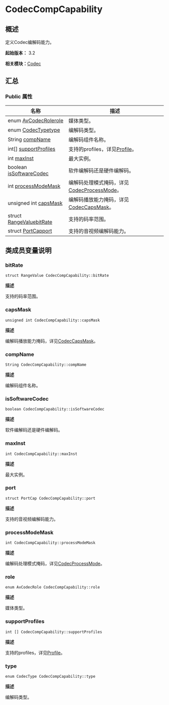 # CodecCompCapability


## 概述

定义Codec编解码能力。

**起始版本：** 3.2

**相关模块：**[Codec](_codec_v10.md)


## 汇总


### Public 属性

| 名称 | 描述 | 
| -------- | -------- |
| enum [AvCodecRole](_codec_v10.md#avcodecrole)[role](#role) | 媒体类型。  | 
| enum [CodecType](_codec_v10.md#codectype)[type](#type) | 编解码类型。  | 
| String [compName](#compname) | 编解码组件名称。  | 
| int[] [supportProfiles](#supportprofiles) | 支持的profiles，详见[Profile](_codec_v10.md#profile)。  | 
| int [maxInst](#maxinst) | 最大实例。  | 
| boolean [isSoftwareCodec](#issoftwarecodec) | 软件编解码还是硬件编解码。  | 
| int [processModeMask](#processmodemask) | 编解码处理模式掩码，详见[CodecProcessMode](_codec_v10.md#codecprocessmode)。  | 
| unsigned int [capsMask](#capsmask) | 编解码播放能力掩码，详见[CodecCapsMask](_codec_v10.md#codeccapsmask)。  | 
| struct [RangeValue](_range_value_v10.md)[bitRate](#bitrate) | 支持的码率范围。  | 
| struct [PortCap](_port_cap_v10.md)[port](#port) | 支持的音视频编解码能力。  | 


## 类成员变量说明


### bitRate

```
struct RangeValue CodecCompCapability::bitRate
```
**描述**

支持的码率范围。


### capsMask

```
unsigned int CodecCompCapability::capsMask
```
**描述**

编解码播放能力掩码，详见[CodecCapsMask](_codec_v10.md#codeccapsmask)。


### compName

```
String CodecCompCapability::compName
```
**描述**

编解码组件名称。


### isSoftwareCodec

```
boolean CodecCompCapability::isSoftwareCodec
```
**描述**

软件编解码还是硬件编解码。


### maxInst

```
int CodecCompCapability::maxInst
```
**描述**

最大实例。


### port

```
struct PortCap CodecCompCapability::port
```
**描述**

支持的音视频编解码能力。


### processModeMask

```
int CodecCompCapability::processModeMask
```
**描述**

编解码处理模式掩码，详见[CodecProcessMode](_codec_v10.md#codecprocessmode)。


### role

```
enum AvCodecRole CodecCompCapability::role
```
**描述**

媒体类型。


### supportProfiles

```
int [] CodecCompCapability::supportProfiles
```
**描述**

支持的profiles，详见[Profile](_codec_v10.md#profile)。


### type

```
enum CodecType CodecCompCapability::type
```
**描述**

编解码类型。
